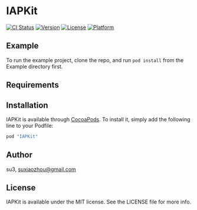 # IAPKit

[![CI Status](http://img.shields.io/travis/su3/IAPKit.svg?style=flat)](https://travis-ci.org/su3/IAPKit)
[![Version](https://img.shields.io/cocoapods/v/IAPKit.svg?style=flat)](http://cocoapods.org/pods/IAPKit)
[![License](https://img.shields.io/cocoapods/l/IAPKit.svg?style=flat)](http://cocoapods.org/pods/IAPKit)
[![Platform](https://img.shields.io/cocoapods/p/IAPKit.svg?style=flat)](http://cocoapods.org/pods/IAPKit)

## Example

To run the example project, clone the repo, and run `pod install` from the Example directory first.

## Requirements

## Installation

IAPKit is available through [CocoaPods](http://cocoapods.org). To install
it, simply add the following line to your Podfile:

```ruby
pod "IAPKit"
```

## Author

su3, suxiaozhou@gmail.com

## License

IAPKit is available under the MIT license. See the LICENSE file for more info.

